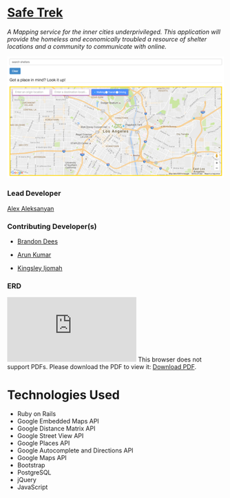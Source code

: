 # <a href="https://safe-trek-v2.herokuapp.com/">Safe Trek</a>

<i>A Mapping service for the inner cities underprivileged.
This application will provide the homeless and economically 
troubled a resource of shelter locations and a community to 
communicate with online.</i>

![screenshot](app/assets/images/Couch.png)


### Lead Developer
<a href="http://alex1100.software">Alex Aleksanyan</a>

### Contributing Developer(s)
- <a href="https://keybase.io/dees">Brandon Dees</a>

- <a href="https://github.com/arun1595">Arun Kumar</a>

- <a href="http://www.kingsleyijomah.com/">Kingsley Ijomah</a>


### ERD

<object data="https://github.com/Alex1100/safe_trek/blob/master/erd.pdf" type="application/pdf" width="700px" height="700px">
    <embed src="https://github.com/Alex1100/safe_trek/blob/master/erd.pdf">
        This browser does not support PDFs. Please download the PDF to view it: <a href="https://github.com/Alex1100/safe_trek/blob/master/erd.pdf">Download PDF</a>.</p>
    </embed>
</object>

# Technologies Used

- Ruby on Rails
- Google Embedded Maps API
- Google Distance Matrix API
- Google Street View API
- Google Places API
- Google Autocomplete and Directions API
- Google Maps API
- Bootstrap
- PostgreSQL
- jQuery
- JavaScript

